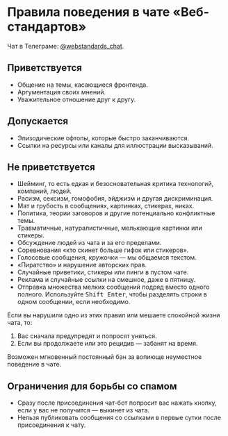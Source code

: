 # Правила поведения в чате «Веб-стандартов»

Чат в Телеграме: [@webstandards_chat](https://t.me/webstandards_chat).

## Приветствуется

- Общение на темы, касающиеся фронтенда.
- Аргументация своих мнений.
- Уважительное отношение друг к другу.

## Допускается

- Эпизодические офтопы, которые быстро заканчиваются.
- Ссылки на ресурсы или каналы для иллюстрации высказываний.

## Не приветствуется

- Шейминг, то есть едкая и безосновательная критика технологий, компаний, людей.
- Расизм, сексизм, гомофобия, эйджизм и другая дискриминация.
- Мат и грубость в сообщениях, картинках, стикерах, никах.
- Политика, теории заговоров и другие потенциально конфликтные темы.
- Травматичные, натуралистичные, мелькающие картинки или стикеры.
- Обсуждение людей из чата и за его пределами.
- Соревнования «кто скинет больше гифок или стикеров».
- Голосовые сообщения, кружочки — мы общаемся текстом.
- «Пиратство» и нарушение авторских прав.
- Случайные приветики, стикеры или пинги в пустом чате.
- Реклама и случайные ссылки на смешное, даже в пятницу.
- Отправка множества мелких сообщений подряд вместо одного полного. Используйте <kbd>Shift Enter</kbd>, чтобы разделять строки в одном сообщении, если необходимо.

Если вы нарушили одно из этих правил или мешаете спокойной жизни чата, то:

1. Вас сначала предупредят и попросят уняться.
2. Если вы продолжаете или это рецидив — забанят на время.

Возможен мгновенный постоянный бан за вопиюще неуместное поведение в чате.

## Ограничения для борьбы со спамом

- Сразу после присоединения чат-бот попросит вас нажать кнопку, если у вас не получится — выкинет из чата.
- Нельзя публиковать сообщения со ссылками в первые сутки после присоединения к чату.
